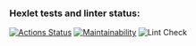 ### Hexlet tests and linter status:
[![Actions Status](https://github.com/mintmolly/frontend-project-lvl1/workflows/hexlet-check/badge.svg)](https://github.com/mintmolly/frontend-project-lvl1/actions)
[![Maintainability](https://api.codeclimate.com/v1/badges/a99a88d28ad37a79dbf6/maintainability)](https://codeclimate.com/github/codeclimate/codeclimate/maintainability)
![Lint Check](https://github.com/mintmolly/frontend-project-lvl1/actions/workflows/lint-check.yml/badge.svg)